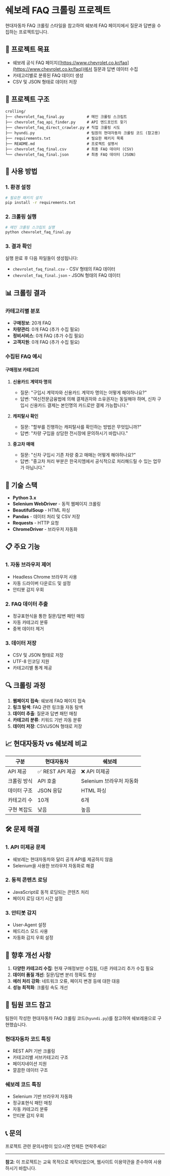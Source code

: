# 쉐보레 FAQ 크롤링 프로젝트

현대자동차 FAQ 크롤링 스타일을 참고하여 쉐보레 FAQ 페이지에서 질문과 답변을 수집하는 프로젝트입니다.

## 🎯 프로젝트 목표

- 쉐보레 공식 FAQ 페이지([https://www.chevrolet.co.kr/faq](https://www.chevrolet.co.kr/faq))에서 질문과 답변 데이터 수집
- 카테고리별로 분류된 FAQ 데이터 생성
- CSV 및 JSON 형태로 데이터 저장

## 📁 프로젝트 구조

```
crolling/
├── chevrolet_faq_final.py          # 메인 크롤링 스크립트
├── chevrolet_faq_api_finder.py     # API 엔드포인트 찾기
├── chevrolet_faq_direct_crawler.py # 직접 크롤링 시도
├── hyundi.py                       # 팀원의 현대자동차 크롤링 코드 (참고용)
├── requirements.txt                # 필요한 패키지 목록
├── README.md                       # 프로젝트 설명서
├── chevrolet_faq_final.csv         # 최종 FAQ 데이터 (CSV)
└── chevrolet_faq_final.json        # 최종 FAQ 데이터 (JSON)
```

## 🚀 사용 방법

### 1. 환경 설정

```bash
# 필요한 패키지 설치
pip install -r requirements.txt
```

### 2. 크롤링 실행

```bash
# 메인 크롤링 스크립트 실행
python chevrolet_faq_final.py
```

### 3. 결과 확인

실행 완료 후 다음 파일들이 생성됩니다:
- `chevrolet_faq_final.csv` - CSV 형태의 FAQ 데이터
- `chevrolet_faq_final.json` - JSON 형태의 FAQ 데이터

## 📊 크롤링 결과

### 카테고리별 분포
- **구매정보**: 20개 FAQ
- **차량관리**: 0개 FAQ (추가 수집 필요)
- **정비서비스**: 0개 FAQ (추가 수집 필요)
- **고객지원**: 0개 FAQ (추가 수집 필요)

### 수집된 FAQ 예시

#### 구매정보 카테고리
1. **신용카드 계약자 명의**
   - 질문: "구입시 계약자와 신용카드 계약자 명의는 어떻게 해야하나요?"
   - 답변: "여신전문금융법에 의해 결제권자와 소유권자는 동일해야 하며, 신차 구입시 신용카드 결제는 본인명의 카드로만 결제 가능합니다."

2. **캐피탈사 확인**
   - 질문: "할부를 진행하는 캐피탈사를 확인하는 방법은 무엇입니까?"
   - 답변: "차량 구입을 상담한 전시장에 문의하시기 바랍니다."

3. **중고차 매매**
   - 질문: "신차 구입시 기존 차량 중고 매매는 어떻게 해야하나요?"
   - 답변: "중고차 처리 부분은 한국지엠에서 공식적으로 처리해드릴 수 있는 업무가 아닙니다."

## 🔧 기술 스택

- **Python 3.x**
- **Selenium WebDriver** - 동적 웹페이지 크롤링
- **BeautifulSoup** - HTML 파싱
- **Pandas** - 데이터 처리 및 CSV 저장
- **Requests** - HTTP 요청
- **ChromeDriver** - 브라우저 자동화

## 📋 주요 기능

### 1. 자동 브라우저 제어
- Headless Chrome 브라우저 사용
- 자동 드라이버 다운로드 및 설정
- 안티봇 감지 우회

### 2. FAQ 데이터 추출
- 정규표현식을 통한 질문/답변 패턴 매칭
- 자동 카테고리 분류
- 중복 데이터 제거

### 3. 데이터 저장
- CSV 및 JSON 형태로 저장
- UTF-8 인코딩 지원
- 카테고리별 통계 제공

## 🔍 크롤링 과정

1. **웹페이지 접속**: 쉐보레 FAQ 페이지 접속
2. **링크 탐색**: FAQ 관련 링크들 자동 탐색
3. **데이터 추출**: 질문과 답변 패턴 매칭
4. **카테고리 분류**: 키워드 기반 자동 분류
5. **데이터 저장**: CSV/JSON 형태로 저장

## 📈 현대자동차 vs 쉐보레 비교

| 구분 | 현대자동차 | 쉐보레 |
|------|------------|--------|
| API 제공 | ✅ REST API 제공 | ❌ API 미제공 |
| 크롤링 방식 | API 호출 | Selenium 브라우저 자동화 |
| 데이터 구조 | JSON 응답 | HTML 파싱 |
| 카테고리 수 | 10개 | 6개 |
| 구현 복잡도 | 낮음 | 높음 |

## 🛠️ 문제 해결

### 1. API 미제공 문제
- 쉐보레는 현대자동차와 달리 공개 API를 제공하지 않음
- Selenium을 사용한 브라우저 자동화로 해결

### 2. 동적 콘텐츠 로딩
- JavaScript로 동적 로딩되는 콘텐츠 처리
- 페이지 로딩 대기 시간 설정

### 3. 안티봇 감지
- User-Agent 설정
- 헤드리스 모드 사용
- 자동화 감지 우회 설정

## 📝 향후 개선 사항

1. **다양한 카테고리 수집**: 현재 구매정보만 수집됨, 다른 카테고리 추가 수집 필요
2. **데이터 품질 개선**: 질문/답변 분리 정확도 향상
3. **에러 처리 강화**: 네트워크 오류, 페이지 변경 등에 대한 대응
4. **성능 최적화**: 크롤링 속도 개선

## 🤝 팀원 코드 참고

팀원이 작성한 현대자동차 FAQ 크롤링 코드(`hyundi.py`)를 참고하여 쉐보레용으로 구현했습니다.

### 현대자동차 코드 특징
- REST API 기반 크롤링
- 카테고리별 서브카테고리 구조
- 페이지네이션 지원
- 깔끔한 데이터 구조

### 쉐보레 코드 특징
- Selenium 기반 브라우저 자동화
- 정규표현식 패턴 매칭
- 자동 카테고리 분류
- 안티봇 감지 우회

## 📞 문의

프로젝트 관련 문의사항이 있으시면 언제든 연락주세요!

---

**참고**: 이 프로젝트는 교육 목적으로 제작되었으며, 웹사이트 이용약관을 준수하여 사용하시기 바랍니다. 